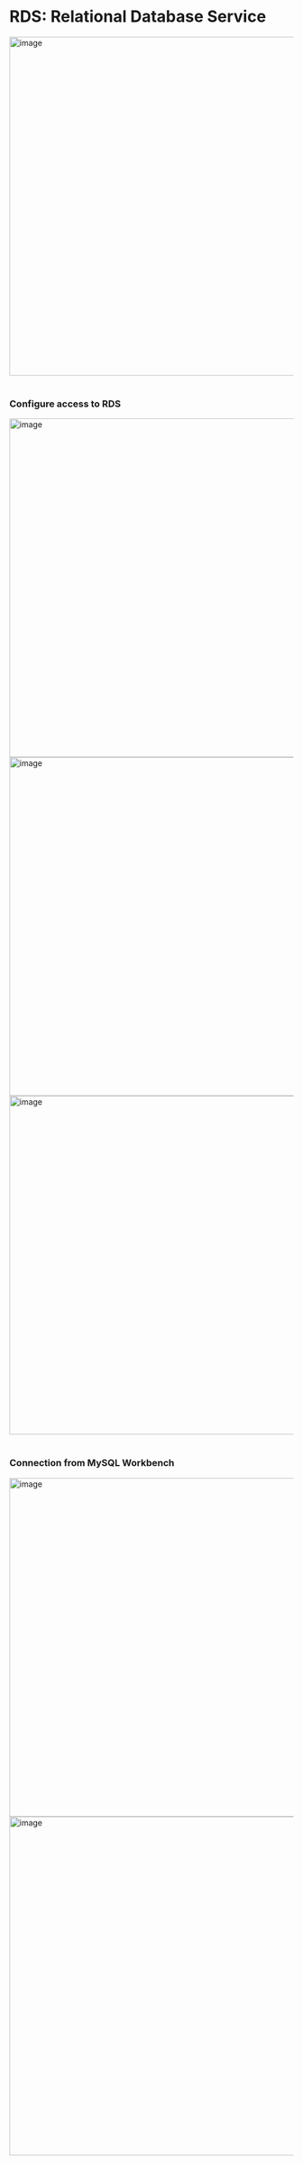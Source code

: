# RDS: Relational Database Service

<img width="600" alt="image" src="https://github.com/pabloluceroschneider/node-aws-serverless/assets/43233080/5e26deaa-6c24-4e69-b163-00b4bf731b49">
<br /><br />

### Configure access to RDS

<img width="600" alt="image" src="https://github.com/pabloluceroschneider/node-aws-serverless/assets/43233080/b97f8cdf-a188-49a4-a9a9-f7a05d14c179">
<img width="600" alt="image" src="https://github.com/pabloluceroschneider/node-aws-serverless/assets/43233080/e14e6659-5a88-4548-9d95-1acd925f9c29">
<img width="600" alt="image" src="https://github.com/pabloluceroschneider/node-aws-serverless/assets/43233080/78a75431-cd30-449f-b4ef-36a3616c6032">
<br /><br />

### Connection from MySQL Workbench

<img width="600" alt="image" src="https://github.com/pabloluceroschneider/node-aws-serverless/assets/43233080/de9aca98-c239-489b-b469-a3e9284b2ff5">
<img width="600" alt="image" src="https://github.com/pabloluceroschneider/node-aws-serverless/assets/43233080/376aad2e-8730-4c87-9b58-ea5f4b214375">

